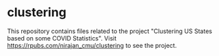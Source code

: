 # clustering
This repository contains files related to the project "Clustering US States based on some COVID Statistics".
Visit https://rpubs.com/nirajan_cmu/clustering to see the project.
